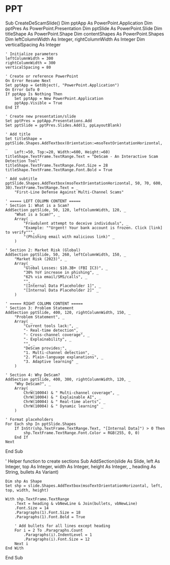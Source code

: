 # PPT

Sub CreateDeScamSlide()
    Dim pptApp As PowerPoint.Application
    Dim pptPres As PowerPoint.Presentation
    Dim pptSlide As PowerPoint.Slide
    Dim titleShape As PowerPoint.Shape
    Dim contentShapes As PowerPoint.Shapes
    Dim leftColumnWidth As Integer, rightColumnWidth As Integer
    Dim verticalSpacing As Integer
    
    ' Initialize parameters
    leftColumnWidth = 300
    rightColumnWidth = 300
    verticalSpacing = 80
    
    ' Create or reference PowerPoint
    On Error Resume Next
    Set pptApp = GetObject(, "PowerPoint.Application")
    On Error GoTo 0
    If pptApp Is Nothing Then
        Set pptApp = New PowerPoint.Application
        pptApp.Visible = True
    End If
    
    ' Create new presentation/slide
    Set pptPres = pptApp.Presentations.Add
    Set pptSlide = pptPres.Slides.Add(1, ppLayoutBlank)
    
    ' Add title
    Set titleShape = pptSlide.Shapes.AddTextbox(Orientation:=msoTextOrientationHorizontal, _
        Left:=50, Top:=20, Width:=600, Height:=60)
    titleShape.TextFrame.TextRange.Text = "DeScam - An Interactive Scam Detection Tool"
    titleShape.TextFrame.TextRange.Font.Size = 28
    titleShape.TextFrame.TextRange.Font.Bold = True
    
    ' Add subtitle
    pptSlide.Shapes.AddTextbox(msoTextOrientationHorizontal, 50, 70, 600, 30).TextFrame.TextRange.Text = _
        "First-Line Defense Against Multi-Channel Scams"
    
    ' ===== LEFT COLUMN CONTENT =====
    ' Section 1: What is a Scam?
    AddSection pptSlide, 50, 120, leftColumnWidth, 120, _
        "What is a Scam?", _
        Array( _
            "Fraudulent attempt to deceive individuals", _
            "Example: ""Urgent! Your bank account is frozen. Click [link] to verify""", _
            "(Phishing email with malicious link)" _
        )
    
    ' Section 2: Market Risk (Global)
    AddSection pptSlide, 50, 260, leftColumnWidth, 150, _
        "Market Risk (2023)", _
        Array( _
            "Global Losses: $10.3B+ (FBI IC3)", _
            "30% YoY increase in phishing", _
            "62% via email/SMS/calls", _
            "", _
            "[Internal Data Placeholder 1]", _
            "[Internal Data Placeholder 2]" _
        )
    
    ' ===== RIGHT COLUMN CONTENT =====
    ' Section 3: Problem Statement
    AddSection pptSlide, 400, 120, rightColumnWidth, 150, _
        "Problem Statement", _
        Array( _
            "Current tools lack:", _
            "- Real-time detection", _
            "- Cross-channel coverage", _
            "- Explainability", _
            "", _
            "DeScam provides:", _
            "1. Multi-channel detection", _
            "2. Plain-language explanations", _
            "3. Adaptive learning" _
        )
    
    ' Section 4: Why DeScam?
    AddSection pptSlide, 400, 300, rightColumnWidth, 120, _
        "Why DeScam?", _
        Array( _
            ChrW(10004) & " Multi-channel coverage", _
            ChrW(10004) & " Explainable AI", _
            ChrW(10004) & " Real-time alerts", _
            ChrW(10004) & " Dynamic learning" _
        )
    
    ' Format placeholders
    For Each shp In pptSlide.Shapes
        If InStr(shp.TextFrame.TextRange.Text, "[Internal Data]") > 0 Then
            shp.TextFrame.TextRange.Font.Color = RGB(255, 0, 0)
        End If
    Next
End Sub

' Helper function to create sections
Sub AddSection(slide As Slide, left As Integer, top As Integer, width As Integer, height As Integer, _
    heading As String, bullets As Variant)
    
    Dim shp As Shape
    Set shp = slide.Shapes.AddTextbox(msoTextOrientationHorizontal, left, top, width, height)
    
    With shp.TextFrame.TextRange
        .Text = heading & vbNewLine & Join(bullets, vbNewLine)
        .Font.Size = 14
        .Paragraphs(1).Font.Size = 18
        .Paragraphs(1).Font.Bold = True
        
        ' Add bullets for all lines except heading
        For i = 2 To .Paragraphs.Count
            .Paragraphs(i).IndentLevel = 1
            .Paragraphs(i).Font.Size = 12
        Next i
    End With
End Sub
